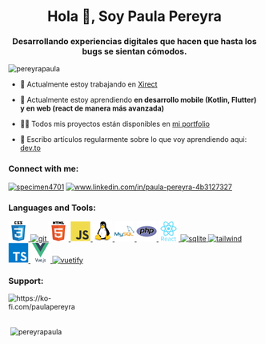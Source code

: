 <h1 align="center">Hola 👋, Soy Paula Pereyra</h1>
<h3 align="center">Desarrollando experiencias digitales que hacen que hasta los bugs se sientan cómodos.</h3>

<p align="left"> <img src="https://komarev.com/ghpvc/?username=pereyrapaula&label=Profile%20views&color=0e75b6&style=flat" alt="pereyrapaula" /> </p>

- 🔭 Actualmente estoy trabajando en [Xirect](https://www.xirect.com/es/)

- 🌱 Actualmente estoy aprendiendo **en desarrollo mobile (Kotlin, Flutter) y en web (react de manera más avanzada)**

- 👨‍💻 Todos mis proyectos están disponibles en [mi portfolio](https://pereyrapaula.netlify.app/)

- 📝 Escribo artículos regularmente sobre lo que voy aprendiendo aqui: [dev.to](dev.to/specimen4701)

<h3 align="left">Connect with me:</h3>
<p align="left">
<a href="https://dev.to/specimen4701" target="blank"><img align="center" src="https://www.svgrepo.com/download/349334/dev-to.svg" alt="specimen4701" height="30" width="40" /></a>
<a href="https://linkedin.com/in/www.linkedin.com/in/paula-pereyra-4b3127327" target="blank"><img align="center" src="https://raw.githubusercontent.com/rahuldkjain/github-profile-readme-generator/master/src/images/icons/Social/linked-in-alt.svg" alt="www.linkedin.com/in/paula-pereyra-4b3127327" height="30" width="40" /></a>
</p>

<h3 align="left">Languages and Tools:</h3>
<p align="left"> <a href="https://www.w3schools.com/css/" target="_blank" rel="noreferrer"> <img src="https://raw.githubusercontent.com/devicons/devicon/master/icons/css3/css3-original-wordmark.svg" alt="css3" width="40" height="40"/> </a> <a href="https://git-scm.com/" target="_blank" rel="noreferrer"> <img src="https://www.vectorlogo.zone/logos/git-scm/git-scm-icon.svg" alt="git" width="40" height="40"/> </a> <a href="https://www.w3.org/html/" target="_blank" rel="noreferrer"> <img src="https://raw.githubusercontent.com/devicons/devicon/master/icons/html5/html5-original-wordmark.svg" alt="html5" width="40" height="40"/> </a> <a href="https://developer.mozilla.org/en-US/docs/Web/JavaScript" target="_blank" rel="noreferrer"> <img src="https://raw.githubusercontent.com/devicons/devicon/master/icons/javascript/javascript-original.svg" alt="javascript" width="40" height="40"/> </a> <a href="https://www.linux.org/" target="_blank" rel="noreferrer"> <img src="https://raw.githubusercontent.com/devicons/devicon/master/icons/linux/linux-original.svg" alt="linux" width="40" height="40"/> </a> <a href="https://www.mysql.com/" target="_blank" rel="noreferrer"> <img src="https://raw.githubusercontent.com/devicons/devicon/master/icons/mysql/mysql-original-wordmark.svg" alt="mysql" width="40" height="40"/> </a> <a href="https://www.php.net" target="_blank" rel="noreferrer"> <img src="https://raw.githubusercontent.com/devicons/devicon/master/icons/php/php-original.svg" alt="php" width="40" height="40"/> </a> <a href="https://reactjs.org/" target="_blank" rel="noreferrer"> <img src="https://raw.githubusercontent.com/devicons/devicon/master/icons/react/react-original-wordmark.svg" alt="react" width="40" height="40"/> </a> <a href="https://www.sqlite.org/" target="_blank" rel="noreferrer"> <img src="https://www.svgrepo.com/download/374094/sqlite.svg" alt="sqlite" width="40" height="40"/> </a> <a href="https://tailwindcss.com/" target="_blank" rel="noreferrer"> <img src="https://www.svgrepo.com/download/374118/tailwind.svg" alt="tailwind" width="40" height="40"/> </a> <a href="https://www.typescriptlang.org/" target="_blank" rel="noreferrer"> <img src="https://raw.githubusercontent.com/devicons/devicon/master/icons/typescript/typescript-original.svg" alt="typescript" width="40" height="40"/> </a> <a href="https://vuejs.org/" target="_blank" rel="noreferrer"> <img src="https://raw.githubusercontent.com/devicons/devicon/master/icons/vuejs/vuejs-original-wordmark.svg" alt="vuejs" width="40" height="40"/> </a> <a href="https://vuetifyjs.com/en/" target="_blank" rel="noreferrer"> <img src="https://bestofjs.org/logos/vuetify.svg" alt="vuetify" width="40" height="40"/> </a> </p>

<h3 align="left">Support:</h3>
<p><a href="https://ko-fi.com/paulapereyra"> <img align="left" src="https://cdn.ko-fi.com/cdn/kofi3.png?v=3" height="50" width="210" alt="https://ko-fi.com/paulapereyra" /></a></p><br><br>
<br/>
<p>&nbsp;<img align="center" src="https://github-readme-stats.vercel.app/api?username=pereyrapaula&show_icons=true&locale=en" alt="pereyrapaula" /></p>
